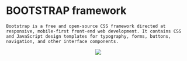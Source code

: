 # BOOTSTRAP framework
	Bootstrap is a free and open-source CSS framework directed at responsive, mobile-first front-end web development. It contains CSS and JavaScript design templates for typography, forms, buttons, navigation, and other interface components.
	
<div style="text-align:center"><img src="https://holbertonintranet.s3.amazonaws.com/uploads/medias/2020/3/81ad5d3e90751bb185d9.png?X-Amz-Algorithm=AWS4-HMAC-SHA256&X-Amz-Credential=AKIARDDGGGOUWMNL5ANN%2F20210201%2Fus-east-1%2Fs3%2Faws4_request&X-Amz-Date=20210201T114555Z&X-Amz-Expires=86400&X-Amz-SignedHeaders=host&X-Amz-Signature=871bf41b522e25eacabae0246c13820e557e68f38da16e3864c6bb3863ac7b14" /></div>